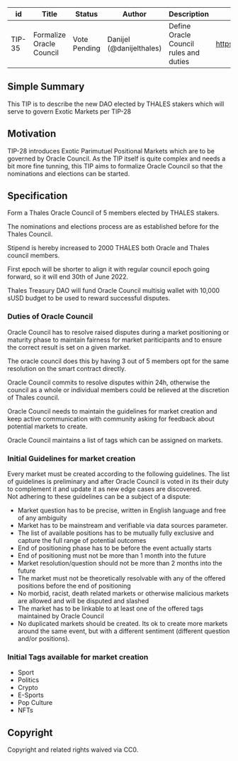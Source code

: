 | id | Title | Status | Author | Description | Discussions to | Created |
| ----------- | ----------- | ----------- | ----------- | ----------- | ----------- | ----------- |
| TIP-35 | Formalize Oracle Council | Vote Pending | Danijel (@danijelthales) | Define Oracle Council rules and duties | https://discord.gg/rPpPcMXSeU | 2022-03-24 

## Simple Summary
 
This TIP is to describe the new DAO elected by THALES stakers which will serve to govern Exotic Markets per TIP-28
 
## Motivation
TIP-28 introduces Exotic Parimutuel Positional Markets which are to be governed by Oracle Council. As the TIP itself is quite complex and needs a bit more fine tunning, this TIP aims to formalize Oracle Council so that the nominations and elections can be started. 

## Specification
 
Form a Thales Oracle Council of 5 members elected by THALES stakers.  
  
The nominations and elections process are as established before for the Thales Council.
  
Stipend is hereby increased to 2000 THALES both Oracle and Thales council members.  

First epoch will be shorter to align it with regular council epoch going forward, so it will end 30th of June 2022.    

Thales Treasury DAO will fund Oracle Council multisig wallet with 10,000 sUSD budget to be used to reward successful disputes.


### Duties of Oracle Council
Oracle Council has to resolve raised disputes during a market positioning or maturity phase to maintain fairness for market pariticipants and to ensure the correct result is set on a given market.  

The oracle council does this by having 3 out of 5 members opt for the same resolution on the smart contract directly.  
  
Oracle Council commits to resolve disputes within 24h, otherwise the council as a whole or individual members could be relieved at the discretion of Thales council.  

Oracle Council needs to maintain the guidelines for market creation and keep active communication with community asking for feedback about potential markets to create.  

Oracle Council maintains a list of tags which can be assigned on markets.  

### Initial Guidelines for market creation
Every market must be created according to the following guidelines. The list of guidelines is preliminary and after Oracle Council is voted in its their duty to complement it and update it as new edge cases are discovered.  
Not adhering to these guidelines can be a subject of a dispute:
- Market question has to be precise, written in English language and free of any ambiguity
- Market has to be mainstream and verifiable via data sources parameter.
- The list of available positions has to be mutually fully exclusive and capture the full range of potential outcomes
- End of positioning phase has to be before the event actually starts
- End of positioning must not be more than 1 month into the future
- Market resolution/question should not be more than 2 months into the future
- The market must not be theoretically resolvable with any of the offered positions before the end of positioning
- No morbid, racist, death related markets or otherwise malicious markets are allowed and will be disputed and slashed
- The market has to be linkable to at least one of the offered tags maintained by Oracle Council
- No duplicated markets should be created. Its ok to create more markets around the same event, but with a different sentiment (different question and/or positions).  


### Initial Tags available for market creation
- Sport
- Politics
- Crypto
- E-Sports
- Pop Culture
- NFTs
 
## Copyright
 
Copyright and related rights waived via CC0.

